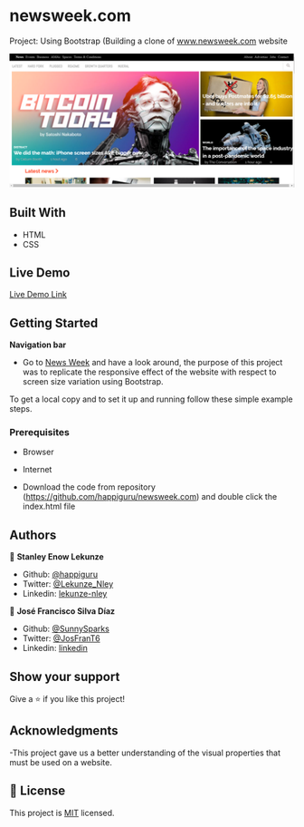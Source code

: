 # newsweek.com
Project: Using Bootstrap (Building a clone of www.newsweek.com website


![screenshot](app_screenshot.png)


## Built With

- HTML
- CSS

## Live Demo

[Live Demo Link](https://raw.githack.com/SunnySparks/Building-with-responsive-design/feature-branch/index.html)


## Getting Started

**Navigation bar**
- Go to [News Week](https://www.newsweek.com/) and have a look around, the purpose of this project was to replicate the responsive effect of the website with respect to screen size variation using Bootstrap.

To get a local copy  and to set it up and running follow these simple example steps.

### Prerequisites

- Browser
- Internet

- Download the code from repository (https://github.com/happiguru/newsweek.com) and double click the index.html file


## Authors

👤 **Stanley Enow Lekunze**

- Github: [@happiguru](https://github.com/happiguru)
- Twitter: [@Lekunze_Nley](https://twitter.com/Lekunze_Nley)
- Linkedin: [lekunze-nley](https://www.linkedin.com/in/lekunze-nley/)

👤 **José Francisco Silva Díaz**

- Github: [@SunnySparks](https://github.com/sunnySparks)
- Twitter: [@JosFranT6](https://twitter.com/josfrant6)
- Linkedin: [linkedin](https://www.linkedin.com/in/josé-francisco-silva-díaz-a2a9421a6)



## Show your support

Give a ⭐️ if you like this project!

## Acknowledgments
-This project gave us a better understanding of the visual properties that must be used on a website.

## 📝 License

This project is [MIT](LICENSE) licensed.
